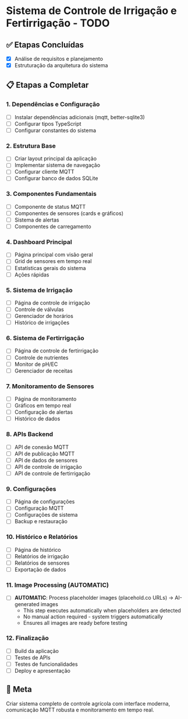 # Sistema de Controle de Irrigação e Fertirrigação - TODO

## ✅ Etapas Concluídas
- [x] Análise de requisitos e planejamento
- [x] Estruturação da arquitetura do sistema

## 📋 Etapas a Completar

### 1. Dependências e Configuração
- [ ] Instalar dependências adicionais (mqtt, better-sqlite3)
- [ ] Configurar tipos TypeScript
- [ ] Configurar constantes do sistema

### 2. Estrutura Base
- [ ] Criar layout principal da aplicação
- [ ] Implementar sistema de navegação
- [ ] Configurar cliente MQTT
- [ ] Configurar banco de dados SQLite

### 3. Componentes Fundamentais
- [ ] Componente de status MQTT
- [ ] Componentes de sensores (cards e gráficos)
- [ ] Sistema de alertas
- [ ] Componentes de carregamento

### 4. Dashboard Principal
- [ ] Página principal com visão geral
- [ ] Grid de sensores em tempo real
- [ ] Estatísticas gerais do sistema
- [ ] Ações rápidas

### 5. Sistema de Irrigação
- [ ] Página de controle de irrigação
- [ ] Controle de válvulas
- [ ] Gerenciador de horários
- [ ] Histórico de irrigações

### 6. Sistema de Fertirrigação
- [ ] Página de controle de fertirrigação
- [ ] Controle de nutrientes
- [ ] Monitor de pH/EC
- [ ] Gerenciador de receitas

### 7. Monitoramento de Sensores
- [ ] Página de monitoramento
- [ ] Gráficos em tempo real
- [ ] Configuração de alertas
- [ ] Histórico de dados

### 8. APIs Backend
- [ ] API de conexão MQTT
- [ ] API de publicação MQTT
- [ ] API de dados de sensores
- [ ] API de controle de irrigação
- [ ] API de controle de fertirrigação

### 9. Configurações
- [ ] Página de configurações
- [ ] Configuração MQTT
- [ ] Configurações de sistema
- [ ] Backup e restauração

### 10. Histórico e Relatórios
- [ ] Página de histórico
- [ ] Relatórios de irrigação
- [ ] Relatórios de sensores
- [ ] Exportação de dados

### 11. **Image Processing (AUTOMATIC)**
- [ ] **AUTOMATIC**: Process placeholder images (placehold.co URLs) → AI-generated images
  - This step executes automatically when placeholders are detected
  - No manual action required - system triggers automatically
  - Ensures all images are ready before testing

### 12. Finalização
- [ ] Build da aplicação
- [ ] Testes de APIs
- [ ] Testes de funcionalidades
- [ ] Deploy e apresentação

## 🎯 Meta
Criar sistema completo de controle agrícola com interface moderna, comunicação MQTT robusta e monitoramento em tempo real.
